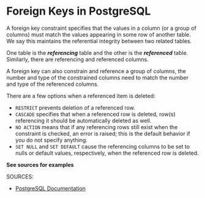 # Foreign Keys in PostgreSQL

A foreign key constraint specifies that the values in a column (or a group of columns) must match the values appearing in some row of another table. We say this maintains the referential integrity between two related tables.

One table is the ***referencing*** table and the other is the ***referenced*** table. Similarly, there are referencing and referenced columns.

A foreign key can also constrain and reference a group of columns,  the number and type of the constrained columns need to match the number and type of the referenced columns.

There are a few options when a referenced item is deleted:
* `RESTRICT` prevents deletion of a referenced row.
* `CASCADE` specifies that when a referenced row is deleted, row(s) referencing it should be automatically deleted as well.
* `NO ACTION` means that if any referencing rows still exist when the constraint is checked, an error is raised; this is the default behavior if you do not specify anything.
* `SET NULL` and `SET DEFAULT` cause the referencing columns to be set to nulls or default values, respectively, when the referenced row is deleted.

**See sources for examples**

SOURCES:
* [PostgreSQL Documentation](https://www.postgresql.org/docs/8.3/ddl-constraints.html#DDL-CONSTRAINTS-FK)